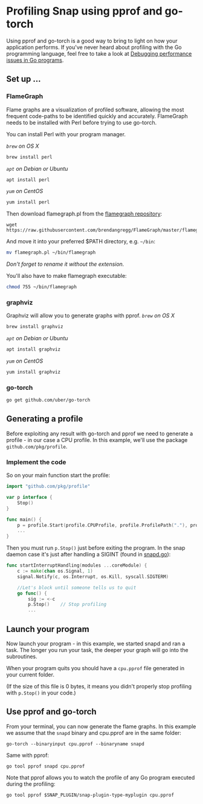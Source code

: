 # Profiling Snap using pprof and go-torch

Using pprof and go-torch is a good way to bring to light on how your application performs. If you've never heard about profiling with the Go programming language, feel free to take a look at [Debugging performance issues in Go programs](https://software.intel.com/en-us/blogs/2014/05/10/debugging-performance-issues-in-go-programs).

## Set up ...
### FlameGraph
Flame graphs are a visualization of profiled software, allowing the most frequent code-paths to be identified quickly and accurately. FlameGraph needs to be installed with Perl before trying to use go-torch.

You can install Perl with your program manager.

*`brew` on OS X* 
```bash
brew install perl
```
*`apt` on Debian or Ubuntu* 
```bash
apt install perl
```
*`yum` on CentOS* 
```bash
yum install perl
```

Then download flamegraph.pl from the [flamegraph repository](https://github.com/brendangregg/FlameGraph):
```
wget https://raw.githubusercontent.com/brendangregg/FlameGraph/master/flamegraph.pl
```

And move it into your preferred $PATH directory, e.g. `~/bin`:
```bash
mv flamegraph.pl ~/bin/flamegraph
```
*Don't forget to rename it without the extension.*

You'll also have to make flamegraph executable:
```bash
chmod 755 ~/bin/flamegraph
```

### graphviz
Graphviz will allow you to generate graphs with pprof.
*`brew` on OS X* 
```bash
brew install graphviz
```
*`apt` on Debian or Ubuntu* 
```bash
apt install graphviz
```
*`yum` on CentOS* 
```bash
yum install graphviz
```

### go-torch

```bash
go get github.com/uber/go-torch
```

## Generating a profile
Before exploiting any result with go-torch and pprof we need to generate a profile - in our case a CPU profile. In this example, we'll use the package `github.com/pkg/profile`.

### Implement the code
So on your main function start the profile:
```go
import "github.com/pkg/profile"

var p interface {
	Stop()
}

func main() {
	p = profile.Start(profile.CPUProfile, profile.ProfilePath("."), profile.NoShutdownHook)
    ...
}
```

Then you must run `p.Stop()` just before exiting the program. In the snap daemon case it's just after handling a SIGINT (found in [snapd.go](../snapd.go)):
```go
func startInterruptHandling(modules ...coreModule) {
    c := make(chan os.Signal, 1)
    signal.Notify(c, os.Interrupt, os.Kill, syscall.SIGTERM)

    //Let's block until someone tells us to quit
    go func() {
        sig := <-c
        p.Stop()    // Stop profiling
        ...
```

## Launch your program
Now launch your program - in this example, we started snapd and ran a task. The longer you run your task, the deeper your graph will go into the subroutines.

When your program quits you should have a `cpu.pprof` file generated in your current folder.

(If the size of this file is 0 bytes, it means you didn't properly stop profiling with `p.Stop()` in your code.)


## Use pprof and go-torch
From your terminal, you can now generate the flame graphs. In this example we assume that the `snapd` binary and cpu.pprof are in the same folder:
```
go-torch --binaryinput cpu.pprof --binaryname snapd
```

Same with pprof:
```
go tool pprof snapd cpu.pprof
```

Note that pprof allows you to watch the profile of any Go program executed during the profiling:
```
go tool pprof $SNAP_PLUGIN/snap-plugin-type-myplugin cpu.pprof
```
